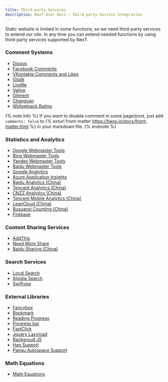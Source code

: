 ```yaml
---
title: Third-party Services
description: NexT User Docs – Third-party Service Integration
---
```

Static website is limited in some functions, so we need third-party services to extend our site.
In any time you can extend needed functions by using third-party services supported by NexT.

### Comment Systems

* [Disqus](/docs/third-party-services/comments-and-widgets/#Disqus)
* [Facebook Comments](/docs/third-party-services/comments-and-widgets/#Facebook-Comments)
* [VKontakte Comments and Likes](/docs/third-party-services/comments-and-widgets/#VKontakte-Comments-and-Likes)
* [Gitalk](/docs/third-party-services/comments-and-widgets/#Gitalk)
* [LiveRe](/docs/third-party-services/comments-and-widgets/#LiveRe)
* [Valine](/docs/third-party-services/comments-and-widgets/#Valine)
* [Gitment](/docs/third-party-services/comments-and-widgets/#Gitment)
* [Changyan](/docs/third-party-services/comments-and-widgets/#Changyan)
* [Widgetpack Rating](/docs/third-party-services/comments-and-widgets/#Widgetpack-Rating)

{% note info %}
If you want to disable comment in some page/post, just add `comments: false` to {% exturl front-matter https://hexo.io/docs/front-matter.html %} in your markdown file.
{% endnote %}

### Statistics and Analytics

* [Google Webmaster Tools](/docs/third-party-services/statistics-and-analytics/#Google-Webmaster-Tools)
* [Bing Webmaster Tools](/docs/third-party-services/statistics-and-analytics/#Bing-Webmaster-Tools)
* [Yandex Webmaster Tools](/docs/third-party-services/statistics-and-analytics/#Yandex-Webmaster-Tools)
* [Baidu Webmaster Tools](/docs/third-party-services/statistics-and-analytics/#Baidu-Webmaster-Tools)
* [Google Analytics](/docs/third-party-services/statistics-and-analytics/#Google-Analytics)
* [Azure Application Insights](/docs/third-party-services/statistics-and-analytics/#Azure-Application-Insights)
* [Baidu Analytics (China)](/docs/third-party-services/statistics-and-analytics/#Baidu-Analytics-China)
* [Tencent Analytics (China)](/docs/third-party-services/statistics-and-analytics/#Tencent-Analytics-China)
* [CNZZ Analytics (China)](/docs/third-party-services/statistics-and-analytics/#CNZZ-Analytics-China)
* [Tencent Mobile Analytics (China)](/docs/third-party-services/statistics-and-analytics/#Tencent-Mobile-Analytics-China)
* [LeanCloud (China)](/docs/third-party-services/statistics-and-analytics/#LeanCloud-China)
* [Busuanzi Counting (China)](/docs/third-party-services/statistics-and-analytics/#Busuanzi-Counting-China)
* [Firebase](/docs/third-party-services/statistics-and-analytics/#Firebase)

### Content Sharing Services

* [AddThis](/docs/third-party-services/content-sharing-services/#AddThis)
* [Need More Share](/docs/third-party-services/content-sharing-services/#Need-More-Share)
* [Baidu Sharing (China)](/docs/third-party-services/content-sharing-services/#Baidu-Sharing-China)

### Search Services

* [Local Search](/docs/third-party-services/search-services/#Local-Search)
* [Algolia Search](/docs/third-party-services/search-services/#Algolia-Search)
* [Swiftype](/docs/third-party-services/search-services/#Swiftype-Search)

### External Libraries

* [Fancybox](/docs/third-party-services/external-libraries/#Fancybox)
* [Bookmark](/docs/third-party-services/external-libraries/#Bookmark)
* [Reading Progress](/docs/third-party-services/external-libraries/#Reading-Progress)
* [Progress bar](/docs/third-party-services/external-libraries/#Progress-bar)
* [FastClick](/docs/third-party-services/external-libraries/#FastClick)
* [Jquery Lazyload](/docs/third-party-services/external-libraries/#Jquery-Lazyload)
* [Backgroud JS](/docs/third-party-services/external-libraries/#Backgroud-JS)
* [Han Support](/docs/third-party-services/external-libraries/#Han-Support)
* [Pangu Autospace Support](/docs/third-party-services/external-libraries/#Pangu-Autospace-Support)

### Math Equations

* [Math Equations](/docs/third-party-services/math-equations/)
